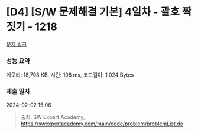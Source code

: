 # [D4] [S/W 문제해결 기본] 4일차 - 괄호 짝짓기 - 1218 

[문제 링크](https://swexpertacademy.com/main/code/problem/problemDetail.do?contestProbId=AV14eWb6AAkCFAYD) 

### 성능 요약

메모리: 18,708 KB, 시간: 108 ms, 코드길이: 1,024 Bytes

### 제출 일자

2024-02-02 15:06



> 출처: SW Expert Academy, https://swexpertacademy.com/main/code/problem/problemList.do